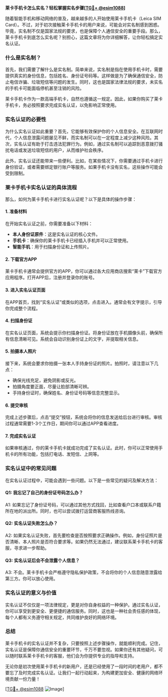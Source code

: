 **莱卡手机卡怎么实名？轻松掌握实名步骤[[TG💪+ @esim1088](https://t.me/s/esim1088)]**

随着智能手机和移动网络的普及，越来越多的人开始使用莱卡手机卡（Leica SIM Card）。不过，对于初次接触莱卡手机卡的用户来说，可能会对实名制感到困惑。毕竟，实名制不仅是国家法规的要求，也是保障个人通信安全的重要手段。那么，莱卡手机卡到底怎么实名呢？别担心，这篇文章将为你详细解答，让你轻松搞定实名认证。

### 什么是实名制？

首先，我们需要了解什么是实名制。简单来说，实名制是指在使用手机卡时，需要提供真实的身份信息，包括姓名、身份证号码等。这样做是为了确保通信安全，防止电信诈骗、垃圾短信等问题的发生。同时，这也是国家法律法规的要求，未实名的手机卡可能面临停机甚至注销的风险。

莱卡手机卡作为一款高端手机卡，自然也遵循这一规定。因此，如果你购买了莱卡手机卡，务必按照要求完成实名认证，以免影响正常使用。

### 实名认证的必要性

为什么实名认证如此重要？首先，它能够有效保护你的个人信息安全。在互联网时代，个人信息泄露问题屡见不鲜，而实名制可以在一定程度上减少这种风险。其次，实名认证有助于打击违法犯罪行为。例如，通过实名制可以追踪到恶意拨打骚扰电话或发送垃圾短信的用户，从而维护社会秩序。

此外，实名认证还能带来一些便利。比如，在某些情况下，你需要通过手机卡进行身份验证，或者需要绑定银行账户等服务。如果手机卡没有实名，这些操作可能会受到限制。

### 莱卡手机卡实名认证的具体流程

那么，如何为莱卡手机卡进行实名认证呢？以下是具体的操作步骤：

#### 1. 准备材料

在开始实名认证之前，你需要准备以下材料：
- **本人身份证原件**：这是实名认证的核心文件。
- **手机卡**：确保你的莱卡手机卡已经插入手机并可以正常使用。
- **智能手机**：用于扫描身份证和上传照片。

#### 2. 下载官方APP

莱卡手机卡通常会提供官方的APP，你可以通过各大应用商店搜索“莱卡”下载官方应用程序。打开APP后，注册并登录你的账号。

#### 3. 进入实名认证页面

在APP首页，找到“实名认证”或类似的选项，点击进入。通常会有文字提示，引导你完成整个流程。

#### 4. 扫描身份证

在实名认证页面，系统会提示你扫描身份证。将身份证放在手机摄像头前，确保所有信息清晰可见。系统会自动识别身份证上的文字，并提取相关信息。

#### 5. 拍摄本人照片

接下来，系统会要求你拍摄一张本人手持身份证的照片。拍照时，请注意以下几点：
- 确保光线充足，避免阴影或反光。
- 拍摄角度要正面，尽量让脸部清晰可辨。
- 手持身份证时，确保姓名、身份证号码等信息完整显示。

#### 6. 提交审核

完成上述步骤后，点击“提交”按钮，系统会将你的信息发送给后台进行审核。审核过程通常需要1-3个工作日，期间你可以通过APP查看进度。

#### 7. 完成实名认证

如果审核通过，你的莱卡手机卡就成功完成了实名认证。此时，你可以正常使用手机卡的所有功能，包括打电话、发短信、上网等。

### 实名认证中的常见问题

在实名认证过程中，可能会遇到一些问题。以下是一些常见的疑问及解决方法：

#### Q1: 我忘记了自己的身份证号码怎么办？

A1: 如果忘记了身份证号码，可以通过其他方式找回，比如查看户口本或联系户籍所在地的派出所。同时，也可以尝试拨打运营商客服热线咨询。

#### Q2: 实名认证失败怎么办？

A2: 如果实名认证失败，首先要检查是否按照要求正确操作。例如，身份证照片是否清晰、本人照片是否符合要求等。如果仍然无法通过，建议联系莱卡手机卡的客服，寻求进一步帮助。

#### Q3: 实名认证后会不会泄露个人信息？

A3: 不会。莱卡手机卡会严格遵守隐私保护政策，不会将你的个人信息随意泄露给第三方。你可以放心使用。

### 实名认证的意义与价值

实名认证不仅仅是一项法律规定，更是对你自身权益的一种保护。通过实名认证，你可以享受到更安全、更便捷的通信服务。同时，这也是一种社会责任感的体现，每个人都有义务遵守相关规定，共同维护良好的网络环境。

### 总结

莱卡手机卡的实名认证并不复杂，只要按照上述步骤操作，就能顺利完成。记住，实名认证是保障你通信安全的重要环节，千万不要忽视。如果你还有其他疑问，可以随时联系莱卡手机卡的客服，他们会为你提供专业的指导和支持。

无论你是初次使用莱卡手机卡的新用户，还是已经使用了一段时间的老用户，都不要忘了及时完成实名认证。让我们一起行动起来，为构建更加安全、健康的网络环境贡献一份力量！

[[TG💪+ @esim1088](https://t.me/s/esim1088) ![Image](https://i.postimg.cc/4NQfJmqS/Snipaste-2025-05-13-00-14-12.png)]